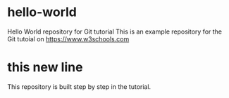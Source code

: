 # hello-world
Hello World repository for Git tutorial
This is an example repository for the Git tutoial on https://www.w3schools.com
# this new line  

This repository is built step by step in the tutorial.
